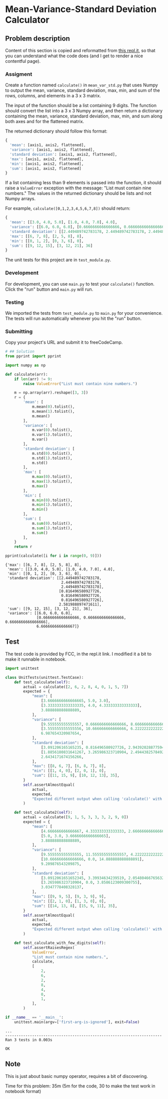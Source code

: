 # Mean-Variance-Standard Deviation Calculator

## Problem description

Content of this section is copied and reformatted from [this
repl.it](https://repl.it/github/freeCodeCamp/boilerplate-mean-variance-standard-deviation-calculator),
so that you can understand what the code does (and I get to render a nice
contentful page).

### Assigment

Create a function named `calculate()` in `mean_var_std.py` that uses Numpy to
output the mean, variance, standard deviation, max, min, and sum of the rows,
columns, and elements in a 3 x 3 matrix.

The input of the function should be a list containing 9 digits. The function
should convert the list into a 3 x 3 Numpy array, and then return a dictionary
containing the mean, variance, standard deviation, max, min, and sum along both
axes and for the flattened matrix.

The returned dictionary should follow this format:

```py
{
  'mean': [axis1, axis2, flattened],
  'variance': [axis1, axis2, flattened],
  'standard deviation': [axis1, axis2, flattened],
  'max': [axis1, axis2, flattened],
  'min': [axis1, axis2, flattened],
  'sum': [axis1, axis2, flattened]
}
```

If a list containing less than 9 elements is passed into the function, it
should raise a `ValueError` exception with the message: "List must contain
nine numbers." The values in the returned dictionary should be lists and not
Numpy arrays.

For example, `calculate([0,1,2,3,4,5,6,7,8])` should return:
```py
{
  'mean': [[3.0, 4.0, 5.0], [1.0, 4.0, 7.0], 4.0],
  'variance': [[6.0, 6.0, 6.0], [0.6666666666666666, 0.6666666666666666, 0.6666666666666666], 6.666666666666667],
  'standard deviation': [[2.449489742783178, 2.449489742783178, 2.449489742783178], [0.816496580927726, 0.816496580927726, 0.816496580927726], 2.581988897471611],
  'max': [[6, 7, 8], [2, 5, 8], 8],
  'min': [[0, 1, 2], [0, 3, 6], 0],
  'sum': [[9, 12, 15], [3, 12, 21], 36]
}
```

The unit tests for this project are in `test_module.py`.

### Development

For development, you can use `main.py` to test your `calculate()` function.
Click the "run" button and `main.py` will run.

### Testing

We imported the tests from `test_module.py` to `main.py` for your convenience.
The tests will run automatically whenever you hit the "run" button.

### Submitting

Copy your project's URL and submit it to freeCodeCamp.


```python
# ## Solution
from pprint import pprint
```


```python
import numpy as np
```


```python
def calculate(arr):
    if len(arr) != 9:
        raise ValueError("List must contain nine numbers.")

    m = np.array(arr).reshape([3, 3])
    r = {
        'mean': [
            m.mean(0).tolist(),
            m.mean(1).tolist(),
            m.mean()
        ],
        'variance': [
            m.var(0).tolist(),
            m.var(1).tolist(),
            m.var()
        ],
        'standard deviation': [
            m.std(0).tolist(),
            m.std(1).tolist(),
            m.std()
        ],
        'max': [
            m.max(0).tolist(),
            m.max(1).tolist(),
            m.max()
        ],
        'min': [
            m.min(0).tolist(),
            m.min(1).tolist(),
            m.min()
        ],
        'sum': [
            m.sum(0).tolist(),
            m.sum(1).tolist(),
            m.sum()
        ],
    }
    return r
```


```python
pprint(calculate([i for i in range(0, 9)]))
```

    {'max': [[6, 7, 8], [2, 5, 8], 8],
     'mean': [[3.0, 4.0, 5.0], [1.0, 4.0, 7.0], 4.0],
     'min': [[0, 1, 2], [0, 3, 6], 0],
     'standard deviation': [[2.449489742783178,
                             2.449489742783178,
                             2.449489742783178],
                            [0.816496580927726,
                             0.816496580927726,
                             0.816496580927726],
                            2.581988897471611],
     'sum': [[9, 12, 15], [3, 12, 21], 36],
     'variance': [[6.0, 6.0, 6.0],
                  [0.6666666666666666, 0.6666666666666666, 0.6666666666666666],
                  6.666666666666667]}


## Test

The test code is provided by FCC, in the repl.it link. I modified it a bit to
make it runnable in notebook.


```python
import unittest
```


```python
class UnitTests(unittest.TestCase):
    def test_calculate(self):
        actual = calculate([2, 6, 2, 8, 4, 0, 1, 5, 7])
        expected = {
            "mean": [
                [3.6666666666666665, 5.0, 3.0],
                [3.3333333333333335, 4.0, 4.333333333333333],
                3.888888888888889,
            ],
            "variance": [
                [9.555555555555557, 0.6666666666666666, 8.666666666666666],
                [3.555555555555556, 10.666666666666666, 6.222222222222221],
                6.987654320987654,
            ],
            "standard deviation": [
                [3.091206165165235, 0.816496580927726, 2.943920288775949],
                [1.8856180831641267, 3.265986323710904, 2.494438257849294],
                2.6434171674156266,
            ],
            "max": [[8, 6, 7], [6, 8, 7], 8],
            "min": [[1, 4, 0], [2, 0, 1], 0],
            "sum": [[11, 15, 9], [10, 12, 13], 35],
        }
        self.assertAlmostEqual(
            actual,
            expected,
            "Expected different output when calling 'calculate()' with '[2,6,2,8,4,0,1,5,7]'",
        )

    def test_calculate2(self):
        actual = calculate([9, 1, 5, 3, 3, 3, 2, 9, 0])
        expected = {
            "mean": [
                [4.666666666666667, 4.333333333333333, 2.6666666666666665],
                [5.0, 3.0, 3.6666666666666665],
                3.888888888888889,
            ],
            "variance": [
                [9.555555555555555, 11.555555555555557, 4.222222222222222],
                [10.666666666666666, 0.0, 14.888888888888891],
                9.209876543209875,
            ],
            "standard deviation": [
                [3.0912061651652345, 3.39934634239519, 2.0548046676563256],
                [3.265986323710904, 0.0, 3.8586123009300755],
                3.0347778408328137,
            ],
            "max": [[9, 9, 5], [9, 3, 9], 9],
            "min": [[2, 1, 0], [1, 3, 0], 0],
            "sum": [[14, 13, 8], [15, 9, 11], 35],
        }
        self.assertAlmostEqual(
            actual,
            expected,
            "Expected different output when calling 'calculate()' with '[9,1,5,3,3,3,2,9,0]'",
        )

    def test_calculate_with_few_digits(self):
        self.assertRaisesRegex(
            ValueError,
            "List must contain nine numbers.",
            calculate,
            [
                2,
                6,
                2,
                8,
                4,
                0,
                1,
            ],
        )
```


```python
if __name__ == '__main__':
    unittest.main(argv=['first-arg-is-ignored'], exit=False)
```

    ...
    ----------------------------------------------------------------------
    Ran 3 tests in 0.003s
    
    OK


## Note

This is just about basic numpy operator, requires a bit of discovering.

Time for this problem: 35m (5m for the code, 30 to make the test work in
notebook format)
